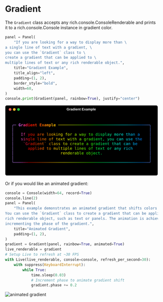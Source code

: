 # Gradient

The `Gradient` class accepts any rich.console.ConsoleRenderable and
prints it to a rich.console.Console instance in gradient color.

```python
panel = Panel(
    "If you are looking for a way to display more than \
a single line of text with a gradient, \
you can use the `Gradient` class to \
create a gradient that can be applied to \
multiple lines of text or any rich renderable object.",
    title="Gradient Example",
    title_align="left",
    padding=(1, 2),
    border_style="bold",
    width=60,
)
console.print(Gradient(panel, rainbow=True), justify="center")
```

<!--
If the image is not visible, try using the Markdown image syntax inside the div and add a style attribute for width. Some Markdown renderers (like MkDocs Material) do not support HTML <img> tags or style attributes directly. This approach works in most documentation tools.
-->
![gradient_example](img/gradient_example.svg)

Or if you would like an animated gradient:

```python
console = Console(width=64, record=True)
console.line(2)
panel = Panel(
    "This example demonstrates an animated gradient that shifts colors over time. \
You can use the `Gradient` class to create a gradient that can be applied to any \
rich renderable object, such as text or panels. The animation is achieved by \
incrementing the phase of the gradient.",
    title="Animated Gradient",
    padding=(1, 2),
)
gradient = Gradient(panel, rainbow=True, animated=True)
live_renderable = gradient
# Setup Live to refresh at ~30 FPS
with Live(live_renderable, console=console, refresh_per_second=30):
    with suppress(KeyboardInterrupt):
        while True:
            time.sleep(0.03)
            # Increment phase to animate gradient shift
            gradient.phase += 0.2
```

![animated gradient](img/animated_gradient.gif)
